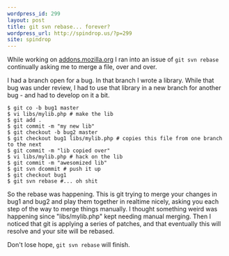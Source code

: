 ```yaml
---
wordpress_id: 299
layout: post
title: git svn rebase... forever?
wordpress_url: http://spindrop.us/?p=299
site: spindrop
---
```

While working on [addons.mozilla.org](http://addons.mozilla.org/) I ran into an issue of `git svn rebase` continually asking me to merge a file, over and over.

I had a branch open for a bug.  In that branch I wrote a library.  While that bug was under review, I had to use that library in a new branch for another bug - and had to develop on it a bit.

	$ git co -b bug1 master
	$ vi libs/mylib.php # make the lib
	$ git add .
	$ git commit -m "my new lib"
	$ git checkout -b bug2 master
	$ git checkout bug1 libs/mylib.php # copies this file from one branch to the next
	$ git commit -m "lib copied over"
	$ vi libs/mylib.php # hack on the lib 
	$ git commit -m "awesomized lib"
	$ git svn dcommit # push it up
	$ git checkout bug1
	$ git svn rebase #... oh shit

So the rebase was happening.  This is git trying to merge your changes in bug1 and bug2 and play them together in realtime nicely, asking you each step of the way to merge things manually.  I thought something weird was happening since "libs/mylib.php" kept needing manual merging.  Then I noticed that git is applying a series of patches, and that eventually this will resolve and your site will be rebased.

Don't lose hope, `git svn rebase` will finish.
